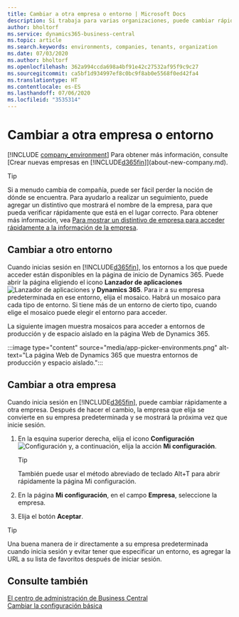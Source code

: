 ```yaml
---
title: Cambiar a otra empresa o entorno | Microsoft Docs
description: Si trabaja para varias organizaciones, puede cambiar rápidamente entre entornos y empresas.
author: bholtorf
ms.service: dynamics365-business-central
ms.topic: article
ms.search.keywords: environments, companies, tenants, organization
ms.date: 07/03/2020
ms.author: bholtorf
ms.openlocfilehash: 362a994ccda698a4bf91e42c27532af95f9c9c27
ms.sourcegitcommit: ca5bf1d934997ef8c0bc9f8ab0e5568f0ed42fa4
ms.translationtype: HT
ms.contentlocale: es-ES
ms.lasthandoff: 07/06/2020
ms.locfileid: "3535314"
---
```

# <a name="switching-to-another-company-or-environment"></a>Cambiar a otra empresa o entorno

[!INCLUDE [company_environment](includes/company_environment.md)] Para obtener más información, consulte [Crear nuevas empresas en [!INCLUDE[d365fin](includes/d365fin_md.md)]](about-new-company.md).  

> [!TIP]
> Si a menudo cambia de compañía, puede ser fácil perder la noción de dónde se encuentra. Para ayudarlo a realizar un seguimiento, puede agregar un distintivo que mostrará el nombre de la empresa, para que pueda verificar rápidamente que está en el lugar correcto. Para obtener más información, vea [Para mostrar un distintivo de empresa para acceder rápidamente a la información de la empresa](ui-change-basic-settings.md#to-display-a-company-badge-for-quick-access-to-company-information).

## <a name="switch-to-another-environment"></a>Cambiar a otro entorno

Cuando inicias sesión en [!INCLUDE[d365fin](includes/d365fin_md.md)], los entornos a los que puede acceder están disponibles en la página de inicio de Dynamics 365. Puede abrir la página eligiendo el icono **Lanzador de aplicaciones** ![Lanzador de aplicaciones](media/app-launcher-icon.png "El lanzador de aplicaciones proporciona acceso a más funciones") y **Dynamics 365**. Para ir a su empresa predeterminada en ese entorno, elija el mosaico. Habrá un mosaico para cada tipo de entorno. Si tiene más de un entorno de cierto tipo, cuando elige el mosaico puede elegir el entorno para acceder.

La siguiente imagen muestra mosaicos para acceder a entornos de producción y de espacio aislado en la página Web de Dynamics 365.

:::image type="content" source="media/app-picker-environments.png" alt-text="La página Web de Dynamics 365 que muestra entornos de producción y espacio aislado.":::

## <a name="switch-to-another-company"></a>Cambiar a otra empresa

Cuando inicia sesión en [!INCLUDE[d365fin](includes/d365fin_md.md)], puede cambiar rápidamente a otra empresa. Después de hacer el cambio, la empresa que elija se convierte en su empresa predeterminada y se mostrará la próxima vez que inicie sesión.

1. En la esquina superior derecha, elija el icono **Configuración** ![Configuración](media/ui-experience/settings_icon_small.png "Icono de configuración para el área de trabajo") y, a continuación, elija la acción **Mi configuración**.

    > [!TIP]
    > También puede usar el método abreviado de teclado Alt+T para abrir rápidamente la página Mi configuración.

2. En la página **Mi configuración**, en el campo **Empresa**, seleccione la empresa.  
3. Elija el botón **Aceptar**.

> [!TIP]
> Una buena manera de ir directamente a su empresa predeterminada cuando inicia sesión y evitar tener que especificar un entorno, es agregar la URL a su lista de favoritos después de iniciar sesión.

## <a name="see-also"></a>Consulte también

[El centro de administración de Business Central](/dynamics365/business-central/dev-itpro/administration/tenant-admin-center)  
[Cambiar la configuración básica](ui-change-basic-settings.md)  
